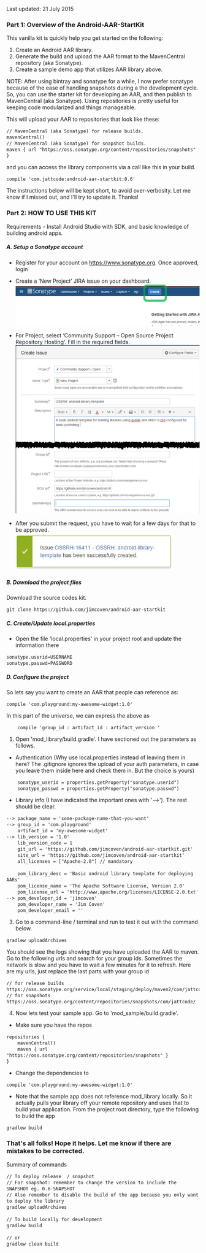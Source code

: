 Last updated: 21 July 2015

### Part 1: Overview of the Android-AAR-StartKit

This vanilla kit is quickly help you get started on the following:

1. Create an Android AAR library.
2. Generate the build and upload the AAR format to the MavenCentral repository (aka Sonatype).
3. Create a sample demo app that utilizes AAR library above.

NOTE: After using bintray and sonatype for a while, I now prefer sonatype because of the ease of handling snapshots during a the development cycle. So, you can use the starter kit for developing an AAR, and then publish to MavenCentral (aka Sonatype). Using repositories is pretty useful for keeping code modularized and things manageable. 

This will upload your AAR to repositories that look like these:

```
// MavenCentral (aka Sonatype) for release builds.
mavenCentral() 
// MavenCentral (aka Sonatype) for snapshot builds.
maven { url "https://oss.sonatype.org/content/repositories/snapshots" }
```

and you can access the library components via a call like this in your build.

```
compile 'com.jattcode:android-aar-startkit:0.6'
```
The instructions below will be kept short, to avoid over-verbosity. Let me know if I missed out, and I'll try to update it. Thanks!

### Part 2: HOW TO USE THIS KIT

Requirements - Install Android Studio with SDK, and basic knowledge of building android apps.

##### A. Setup a Sonatype account

- Register for your account on https://www.sonatype.org. Once approved, login

- Create a ‘New Project’ JIRA issue on your dashboard. 
![alt text][create]

- For Project, select ‘Community Support – Open Source Project Repository Hosting‘. Fill in the required fields.
![alt text][submit]

- After you submit the request, you have to wait for a few days for that to be approved.
![alt text][notice]

[create]: https://raw.githubusercontent.com/jimcoven/android-aar-startkit/master/art/55-sona-create.jpg "Create Jira Issue"
[submit]: https://raw.githubusercontent.com/jimcoven/android-aar-startkit/master/art/56-sona-submit.jpg "Submit Jira Issue"
[notice]: https://raw.githubusercontent.com/jimcoven/android-aar-startkit/master/art/57-sona-created.jpg "Receive notification"

##### B. Download the project files

Download the source codes kit.

```
git clone https://github.com/jimcoven/android-aar-startkit
```

##### C. Create/Update local.properties

- Open the file 'local.properties' in your project root and update the information there

```
sonatype.userid=USERNAME
sonatype.passwd=PASSWORD
```

##### D. Configure the project

So lets say you want to create an AAR that people can reference as:

```
compile 'com.playground:my-awesome-widget:1.0'
```

In this part of the universe, we can express the above as 

```
    compile 'group_id : artifact_id : artifact_version '
```

1. Open 'mod_library/build.gradle'. I have sectioned out the parameters as follows. 

- Authentication (Why use local.properties instead of leaving them in here? The .gitignore ignores the upload of your auth parameters, in case you leave them inside here and check them in. But the choice is yours) 
```
    sonatype_userid = properties.getProperty("sonatype.userid")
    sonatype_passwd = properties.getProperty("sonatype.passwd")
```

- Library info (I have indicated the important ones with '-->'). The rest should be clear.
```
--> package_name = 'some-package-name-that-you-want' 
--> group_id = 'com.playground' 
    artifact_id = 'my-awesome-widget'
--> lib_version = '1.0'
    lib_version_code = 1
    git_url = 'https://github.com/jimcoven/android-aar-startkit.git'
    site_url = 'https://github.com/jimcoven/android-aar-startkit'
    all_licenses = ["Apache-2.0"] // mandatory
    
    pom_library_desc = 'Basic android library template for deploying AARs'
    pom_license_name = 'The Apache Software License, Version 2.0'
    pom_license_url = 'http://www.apache.org/licenses/LICENSE-2.0.txt'
--> pom_developer_id = 'jimcoven' 
    pom_developer_name = 'Jim Coven'
    pom_developer_email = ''
```

3. Go to a command-line / terminal and run to test it out with the command below. 
``` 
gradlew uploadArchives
```
You should see the logs showing that you have uploaded the AAR to maven. Go to the following urls and search for your group ids. Sometimes the network is slow and you have to wait a few minutes for it to refresh. Here are my urls, just replace the last parts with your group id 

```
// for release builds
https://oss.sonatype.org/service/local/staging/deploy/maven2/com/jattcode/
// for snapshots
https://oss.sonatype.org/content/repositories/snapshots/com/jattcode/ 
```

4. Now lets test your sample app. Go to 'mod_sample/build.gradle'. 

- Make sure you have the repos

```
repositories {
    mavenCentral()
    maven { url "https://oss.sonatype.org/content/repositories/snapshots" }
}
```

- Change the dependencies to

```
compile 'com.playground:my-awesome-widget:1.0'
```

- Note that the sample app does not reference mod_library locally. So it actually pulls your library off your remote repository  and uses that to build your application. From the project root directory, type the following to build the app

```
gradlew build
```

### That's all folks! Hope it helps. Let me know if there are mistakes to be corrected. 


Summary of commands 

```
// To deploy release  / snapshot
// For snapshot: remember to change the version to include the SNAPSHOT eg. 0.6-SNAPSHOT
// Also remember to disable the build of the app because you only want to deploy the library
gradlew uploadArchives

// To build locally for development
gradlew build 

// or 
gradlew clean build
```


